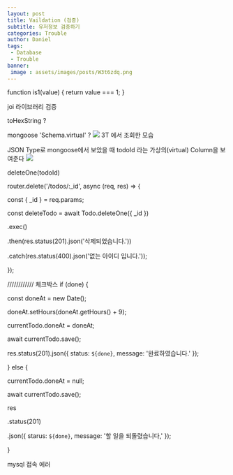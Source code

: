 ```yaml
---
layout: post
title: Vaildation (검증)
subtitle: 유저정보 검증하기
categories: Trouble
author: Daniel
tags: 
 - Database
 - Trouble
banner:
 image : assets/images/posts/W3t6zdq.png
---
```


function is1(value) {
	return value === 1;
}

joi 라이브러리 검증

toHexString ?


mongoose  'Schema.virtual' ?
![](https://i.imgur.com/D07Co2s.png)
3T 에서 조회한 모습 

JSON Type로 mongoose에서 보았을 때
todoId 라는 가상의(virtual) Column을 보여준다 
![](https://i.imgur.com/W3t6zdq.png)


deleteOne(todoId) 

router.delete('/todos/:_id', async (req, res) => {

const { _id } = req.params;

const deleteTodo = await Todo.deleteOne({ _id })

.exec()

.then(res.status(201).json('삭제되었습니다.'))

.catch(res.status(400).json('없는 아이디 입니다.'));

});



 //////////// 체크박스
if (done) {

const doneAt = new Date();

doneAt.setHours(doneAt.getHours() + 9);

currentTodo.doneAt = doneAt;

await currentTodo.save();

res.status(201).json({ status: `${done}`, message: '완료하였습니다.' });

} else {

currentTodo.doneAt = null;

await currentTodo.save();

res

.status(201)

.json({ starus: `${done}`, message: '할 일을 되돌렸습니다,' });

}


mysql 접속 에러



